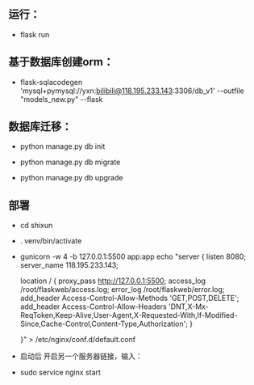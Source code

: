 ## 运行：

* flask run

## 基于数据库创建orm：

* flask-sqlacodegen 'mysql+pymysql://yxn:bilibili@118.195.233.143:3306/db_v1' --outfile "models_new.py"  --flask

## 数据库迁移：

* python manage.py db init

* python manage.py db migrate

* python manage.py db upgrade


## 部署

* cd shixun
* . venv/bin/activate
* gunicorn -w 4 -b 127.0.0.1:5500 app:app
echo "server {
    listen 8080; 
    server_name 118.195.233.143; 
 
    location / {
        proxy_pass http://127.0.0.1:5500; 
        access_log /root/flaskweb/access.log;
        error_log  /root/flaskweb/error.log;
                 add_header Access-Control-Allow-Methods 'GET,POST,DELETE';
        add_header Access-Control-Allow-Headers 'DNT,X-Mx-ReqToken,Keep-Alive,User-Agent,X-Requested-With,If-Modified-Since,Cache-Control,Content-Type,Authorization'; 
    }

  }" > /etc/nginx/conf.d/default.conf

* 启动后 开启另一个服务器链接，输入：
* sudo service nginx start
